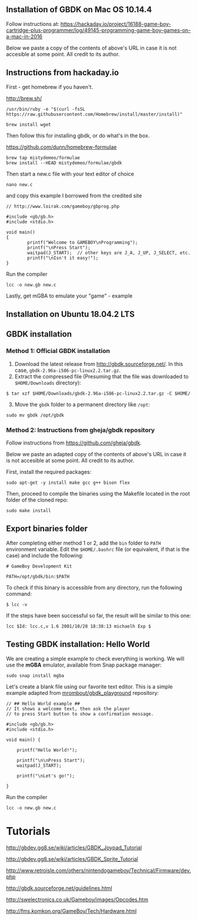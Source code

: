 Installation of GBDK on Mac OS 10.14.4
--------------------------------------

Follow instructions at:
https://hackaday.io/project/16188-game-boy-cartridge-plus-programmer/log/49145-programming-game-boy-games-on-a-mac-in-2016

Below we paste a copy of the contents of above's URL in case it is not
accesible at some point. All credit to its author.

## Instructions from hackaday.io

First - get homebrew if you haven't.

http://brew.sh/
```
/usr/bin/ruby -e "$(curl -fsSL https://raw.githubusercontent.com/Homebrew/install/master/install)"

brew install wget
```

Then follow this for installing gbdk, or do what's in the box.

https://github.com/dunn/homebrew-formulae
```
brew tap mistydemeo/formulae
brew install --HEAD mistydemeo/formulae/gbdk
```

Then start a new.c file with your text editor of choice
```
nano new.c
```
and copy this example I borrowed from the credited site

```
// http://www.loirak.com/gameboy/gbprog.php

#include <gb/gb.h>
#include <stdio.h>

void main()
{
        printf("Welcome to GAMEBOY\nProgramming");
        printf("\nPress Start");
        waitpad(J_START);  // other keys are J_A, J_UP, J_SELECT, etc.
        printf("\nIsn't it easy!");
}
```

Run the compiler
```
lcc -o new.gb new.c
```

Lastly, get mGBA to emulate your "game" - example


Installation on Ubuntu 18.04.2 LTS
----------------------------------

## GBDK installation

### Method 1: Official GBDK installation

1. Download the latest release from http://gbdk.sourceforge.net/. In this case, `gbdk-2.96a-i586-pc-linux2.2.tar.gz`.
2. Extract the compressed file (Presuming that the file was downloaded to `$HOME/Downloads` directory):
```
$ tar xzf $HOME/Downloads/gbdk-2.96a-i586-pc-linux2.2.tar.gz -C $HOME/
```
3. Move the `gbdk` folder to a permanent directory like `/opt`:
```
sudo mv gbdk /opt/gbdk
```

### Method 2: Instructions from gheja/gbdk repository

Follow instructions from https://github.com/gheja/gbdk.

Below we paste an adapted copy of the contents of above's URL in case it is not
accesible at some point. All credit to its author.

First, install the required packages:

```
sudo apt-get -y install make gcc g++ bison flex
```

Then, proceed to compile the binaries using the Makefile located
in the root folder of the cloned repo:

```
sudo make install
```

## Export binaries folder

After completing either method 1 or 2, add the `bin` folder to `PATH` environment variable. Edit the `$HOME/.bashrc` file (or equivalent, if that is the case) and include the following:
```
# GameBoy Development Kit

PATH=/opt/gbdk/bin:$PATH
```

To check if this binary is accessible from any directory, run the following command:
```
$ lcc -v
```

If the steps have been successful so far, the result will be similar to this one:

```
lcc $Id: lcc.c,v 1.6 2001/10/28 18:38:13 michaelh Exp $
```

## Testing GBDK installation: Hello World

We are creating a simple example to check everything is working. We will use the **mGBA** emulator, available from Snap package manager:
```
sudo snap install mgba
```

Let's create a blank file using our favorite text editor. This is a simple example adapted from [mrombout/gbdk_playground](https://github.com/mrombout/gbdk_playground) repository:

```
// ## Hello World example ##
// It shows a welcome text, then ask the player
// to press Start button to show a confirmation message.

#include <gb/gb.h>
#include <stdio.h>

void main() {

    printf("Hello World!");

    printf("\n\nPress Start");
    waitpad(J_START);

    printf("\nLet's go!");

}
```

Run the compiler
```
lcc -o new.gb new.c
```

# Tutorials
http://gbdev.gg8.se/wiki/articles/GBDK_Joypad_Tutorial

http://gbdev.gg8.se/wiki/articles/GBDK_Sprite_Tutorial

http://www.retroisle.com/others/nintendogameboy/Technical/Firmware/dev.php

http://gbdk.sourceforge.net/guidelines.html

http://swelectronics.co.uk/Gameboy/images/Opcodes.htm

http://fms.komkon.org/GameBoy/Tech/Hardware.html
